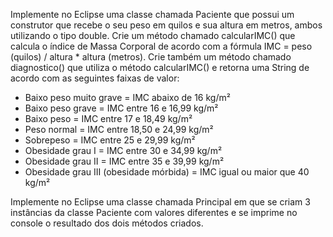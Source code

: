 Implemente no Eclipse uma classe chamada Paciente que possui um construtor que recebe o seu peso em quilos e sua altura em metros, ambos utilizando o tipo double. Crie um método chamado calcularIMC() que calcula o índice de Massa Corporal de acordo com a fórmula IMC = peso (quilos) / altura * altura (metros). Crie também um método chamado diagnostico() que utiliza o método calcularIMC() e retorna uma String de acordo com as seguintes faixas de valor:

- Baixo peso muito grave = IMC abaixo de 16 kg/m²
- Baixo peso grave = IMC entre 16 e 16,99 kg/m²
- Baixo peso = IMC entre 17 e 18,49 kg/m²
- Peso normal = IMC entre 18,50 e 24,99 kg/m²
- Sobrepeso = IMC entre 25 e 29,99 kg/m²
- Obesidade grau I = IMC entre 30 e 34,99 kg/m²
- Obesidade grau II = IMC entre 35 e 39,99 kg/m²
- Obesidade grau III (obesidade mórbida) = IMC igual ou maior que 40 kg/m²

Implemente no Eclipse uma classe chamada Principal em que se criam 3 instâncias da classe Paciente com valores diferentes e se imprime no console o resultado dos dois métodos criados.